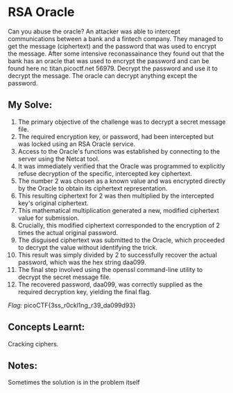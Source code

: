 # RSA Oracle
Can you abuse the oracle?
An attacker was able to intercept communications between a bank and a fintech company.
They managed to get the message (ciphertext) and the password that was used to encrypt the message.
After some intensive reconassainance they found out that the bank has an oracle that was used to encrypt the password and can be found here nc titan.picoctf.net 56979.
Decrypt the password and use it to decrypt the message. The oracle can decrypt anything except the password.

## My Solve:
1) The primary objective of the challenge was to decrypt a secret message file.
2) The required encryption key, or password, had been intercepted but was locked using an RSA Oracle service.
3) Access to the Oracle's functions was established by connecting to the server using the Netcat tool.
4) It was immediately verified that the Oracle was programmed to explicitly refuse decryption of the specific, intercepted key ciphertext.
5) The number $2$ was chosen as a known value and was encrypted directly by the Oracle to obtain its ciphertext representation.
6) This resulting ciphertext for $2$ was then multiplied by the intercepted key's original ciphertext.
7) This mathematical multiplication generated a new, modified ciphertext value for submission.
8) Crucially, this modified ciphertext corresponded to the encryption of $2$ times the actual original password.
9) The disguised ciphertext was submitted to the Oracle, which proceeded to decrypt the value without identifying the trick.
10) This result was simply divided by $2$ to successfully recover the actual password, which was the hex string daa099.
11) The final step involved using the openssl command-line utility to decrypt the secret message file.
12) The recovered password, daa099, was correctly supplied as the required decryption key, yielding the final flag.

*Flag:* picoCTF{3ss_r0ckl1ng_r39_da099d93}

## Concepts Learnt:
Cracking ciphers.

## Notes:
Sometimes the solution is in the problem itself

